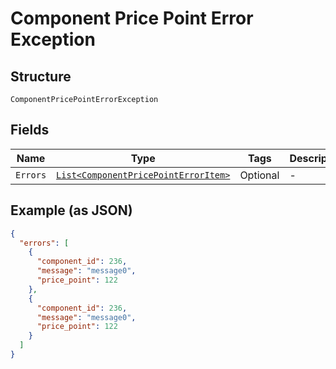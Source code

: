 
# Component Price Point Error Exception

## Structure

`ComponentPricePointErrorException`

## Fields

| Name | Type | Tags | Description |
|  --- | --- | --- | --- |
| `Errors` | [`List<ComponentPricePointErrorItem>`](../../doc/models/component-price-point-error-item.md) | Optional | - |

## Example (as JSON)

```json
{
  "errors": [
    {
      "component_id": 236,
      "message": "message0",
      "price_point": 122
    },
    {
      "component_id": 236,
      "message": "message0",
      "price_point": 122
    }
  ]
}
```

